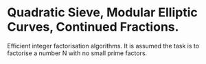 # Quadratic Sieve, Modular Elliptic Curves, Continued Fractions.
Efficient integer factorisation algorithms. It is assumed the task is to factorise a number N with no small prime factors.
